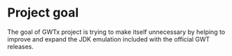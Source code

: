 # Project goal #

The goal of GWTx project is trying to make itself unnecessary
by helping to improve and expand the JDK emulation included with the
official GWT releases.